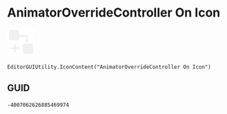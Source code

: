 # AnimatorOverrideController On Icon
![](/img/AnimatorOverrideController%20On%20Icon.png)

``` CSharp
EditorGUIUtility.IconContent("AnimatorOverrideController On Icon")
```
## GUID
```
-4007062626885469974
```

